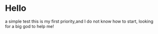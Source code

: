 # Hello
a simple test
this is my first priority,and I do not know how to start,
looking for a big god to help me!
